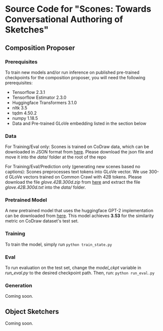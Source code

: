 # Source Code for "Scones: Towards Conversational Authoring of Sketches"
## Composition Proposer

### Prerequisites
To train new models and/or run inference on published pre-trained checkpoints for the composition proposer, you will need the following prerequisites:
- Tensorflow 2.3.1
- Tensorflow Estimator 2.3.0
- Huggingface Transformers 3.1.0
- nltk 3.5
- tqdm 4.50.2
- numpy 1.18.5
- Data and Pre-trained GLoVe embedding listed in the section below

### Data
For Training/Eval only: Scones is trained on CoDraw data, which can be downloaded in JSON format from [here](https://drive.google.com/file/d/0B-u9nH58139bTy1XRFdqaVEzUGs/view). Please download the json file and move it into the *data/* folder at the root of the repo

For Training/Eval/Prediction only (generating new scenes based no captions): Scones preprocesses text tokens into GLoVe vector. We use 300-d GLoVe vectors trained on Common Crawl with 42B tokens. Please download the file *glove.42B.300d.zip* from [here](https://nlp.stanford.edu/projects/glove/) and extract the file *glove.42B.300d.txt* into the *data/* folder.

### Pretrained Model
A new pretrained model that uses the huggingface GPT-2 implementation can be downloaded from [here](https://drive.google.com/file/d/1Anny8fyV46jwnXgiJ4YveR0HvcvAdWUP/view?usp=sharing). This model achieves **3.53** for the similarity metric on CoDraw dataset's test set. 

### Training
To train the model, simply run
`python train_state.py`

### Eval
To run evaluation on the test set, change the *model_ckpt* variable in *run_eval.py* to the desired checkpoint path. Then, run:
`python run_eval.py`

### Generation
Coming soon.

## Object Sketchers
Coming soon.